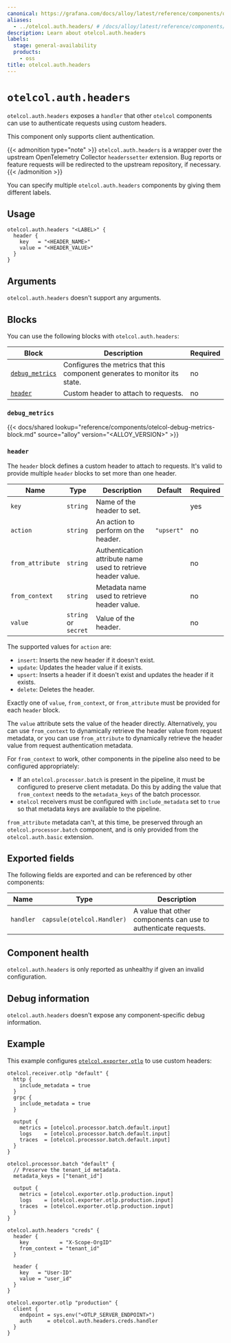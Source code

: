 ```yaml
---
canonical: https://grafana.com/docs/alloy/latest/reference/components/otelcol/otelcol.auth.headers/
aliases:
  - ../otelcol.auth.headers/ # /docs/alloy/latest/reference/components/otelcol.auth.headers/
description: Learn about otelcol.auth.headers
labels:
  stage: general-availability
  products:
    - oss
title: otelcol.auth.headers
---
```


# `otelcol.auth.headers`

`otelcol.auth.headers` exposes a `handler` that other `otelcol` components can use to authenticate requests using custom headers.

This component only supports client authentication.

{{< admonition type="note" >}}
`otelcol.auth.headers` is a wrapper over the upstream OpenTelemetry Collector `headerssetter` extension.
Bug reports or feature requests will be redirected to the upstream repository, if necessary.
{{< /admonition >}}

You can specify multiple `otelcol.auth.headers` components by giving them different labels.

## Usage

```alloy
otelcol.auth.headers "<LABEL>" {
  header {
    key   = "<HEADER_NAME>"
    value = "<HEADER_VALUE>"
  }
}
```

## Arguments

`otelcol.auth.headers` doesn't support any arguments.

## Blocks

You can use the following blocks with `otelcol.auth.headers`:

| Block                            | Description                                                                | Required |
| -------------------------------- | -------------------------------------------------------------------------- | -------- |
| [`debug_metrics`][debug_metrics] | Configures the metrics that this component generates to monitor its state. | no       |
| [`header`][header]               | Custom header to attach to requests.                                       | no       |

[header]: #header
[debug_metrics]: #debug_metrics

### `debug_metrics`

{{< docs/shared lookup="reference/components/otelcol-debug-metrics-block.md" source="alloy" version="<ALLOY_VERSION>" >}}

### `header`

The `header` block defines a custom header to attach to requests.
It's valid to provide multiple `header` blocks to set more than one header.

| Name             | Type                 | Description                                                  | Default    | Required |
| ---------------- | -------------------- | ------------------------------------------------------------ | ---------- | -------- |
| `key`            | `string`             | Name of the header to set.                                   |            | yes      |
| `action`         | `string`             | An action to perform on the header.                          | `"upsert"` | no       |
| `from_attribute` | `string`             | Authentication attribute name used to retrieve header value. |            | no       |
| `from_context`   | `string`             | Metadata name used to retrieve header value.                 |            | no       |
| `value`          | `string` or `secret` | Value of the header.                                         |            | no       |

The supported values for `action` are:

* `insert`: Inserts the new header if it doesn't exist.
* `update`: Updates the header value if it exists.
* `upsert`: Inserts a header if it doesn't exist and updates the header if it exists.
* `delete`: Deletes the header.

Exactly one of `value`, `from_context`, or `from_attribute` must be provided for each `header` block.

The `value` attribute sets the value of the header directly.
Alternatively, you can use `from_context` to dynamically retrieve the header value from request metadata, or you can use `from_attribute` to dynamically retrieve the header value from request authentication metadata.

For `from_context` to work, other components in the pipeline also need to be configured appropriately:

* If an `otelcol.processor.batch` is present in the pipeline, it must be configured to preserve client metadata.
  Do this by adding the value that `from_context` needs to the `metadata_keys` of the batch processor.
* `otelcol` receivers must be configured with `include_metadata` set to `true` so that metadata keys are available to the pipeline.

`from_attribute` metadata can't, at this time, be preserved through an `otelcol.processor.batch` component, and is only provided from the `otelcol.auth.basic` extension.

## Exported fields

The following fields are exported and can be referenced by other components:

| Name      | Type                       | Description                                                     |
| --------- | -------------------------- | --------------------------------------------------------------- |
| `handler` | `capsule(otelcol.Handler)` | A value that other components can use to authenticate requests. |

## Component health

`otelcol.auth.headers` is only reported as unhealthy if given an invalid configuration.

## Debug information

`otelcol.auth.headers` doesn't expose any component-specific debug information.

## Example

This example configures [`otelcol.exporter.otlp`][otelcol.exporter.otlp] to use custom headers:

```alloy
otelcol.receiver.otlp "default" {
  http {
    include_metadata = true
  }
  grpc {
    include_metadata = true
  }

  output {
    metrics = [otelcol.processor.batch.default.input]
    logs    = [otelcol.processor.batch.default.input]
    traces  = [otelcol.processor.batch.default.input]
  }
}

otelcol.processor.batch "default" {
  // Preserve the tenant_id metadata.
  metadata_keys = ["tenant_id"]

  output {
    metrics = [otelcol.exporter.otlp.production.input]
    logs    = [otelcol.exporter.otlp.production.input]
    traces  = [otelcol.exporter.otlp.production.input]
  }
}

otelcol.auth.headers "creds" {
  header {
    key          = "X-Scope-OrgID"
    from_context = "tenant_id"
  }

  header {
    key   = "User-ID"
    value = "user_id"
  }
}

otelcol.exporter.otlp "production" {
  client {
    endpoint = sys.env("<OTLP_SERVER_ENDPOINT>")
    auth     = otelcol.auth.headers.creds.handler
  }
}
```

[otelcol.exporter.otlp]: ../otelcol.exporter.otlp/
